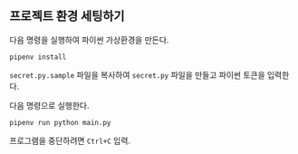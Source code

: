 ## 프로젝트 환경 세팅하기

다음 명령을 실행하여 파이썬 가상환경을 만든다.

    pipenv install

`secret.py.sample` 파일을 복사하여 `secret.py` 파일을 만들고 파이썬 토큰을 입력한다.

다음 명령으로 실행한다.

    pipenv run python main.py

프로그램을 중단하려면 `Ctrl+C` 입력.
